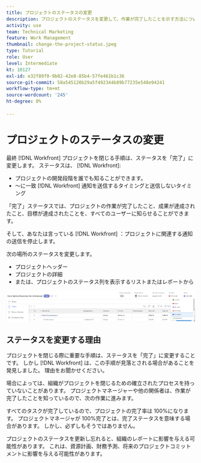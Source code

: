 ```yaml
---
title: プロジェクトのステータスの変更
description: プロジェクトのステータスを変更して、作業が完了したことを示す方法について説明します。
activity: use
team: Technical Marketing
feature: Work Management
thumbnail: change-the-project-status.jpeg
type: Tutorial
role: User
level: Intermediate
kt: 10127
exl-id: e32f89f0-9b02-42e8-85b4-57fe461b1c36
source-git-commit: 58a545120b29a5f492344b89b77235e548e94241
workflow-type: tm+mt
source-wordcount: '245'
ht-degree: 0%

---
```


# プロジェクトのステータスの変更

最終 [!DNL Workfront] プロジェクトを閉じる手順は、ステータスを「完了」に変更します。 ステータスは、 [!DNL Workfront]:

* プロジェクトの開発段階を誰でも知ることができます。
* ～に一致 [!DNL Workfront] 通知を送信するタイミングと送信しないタイミング

「完了」ステータスでは、プロジェクトの作業が完了したこと、成果が達成されたこと、目標が達成されたことを、すべてのユーザーに知らせることができます。

そして、あなたは言っている [!DNL Workfront] ：プロジェクトに関連する通知の送信を停止します。

次の場所のステータスを変更します。

* プロジェクトヘッダー
* プロジェクトの詳細
* または、プロジェクトのステータス列を表示するリストまたはレポートから

![[!UICONTROL ステータス] プロジェクトヘッダーで展開されたフィールド](assets/planner-fund-project-status.png)

## ステータスを変更する理由

プロジェクトを閉じる際に重要な手順は、ステータスを「完了」に変更することです。 しかし [!DNL Workfront] は、この手順が見落とされる場合があることを発見しました。 理由をお聞かせください。

場合によっては、組織がプロジェクトを閉じるための確立されたプロセスを持っていないことがあります。 プロジェクトマネージャーや他の関係者は、作業が完了したことを知っているので、次の作業に進みます。

すべてのタスクが完了しているので、プロジェクトの完了率は 100%になります。 プロジェクトマネージャが 100%完了とは、完了ステータスを意味する場合があります。 しかし、必ずしもそうではありません。

プロジェクトのステータスを更新し忘れると、組織のレポートに影響を与える可能性があります。 これは、資源計画、財務予測、将来のプロジェクトコミットメントに影響を与える可能性があります。

<!---
learn more
Project statuses
--->
